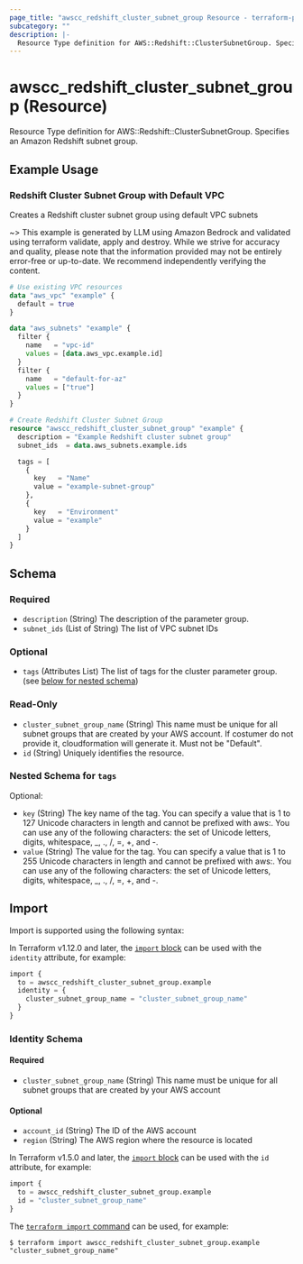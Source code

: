 ```yaml
---
page_title: "awscc_redshift_cluster_subnet_group Resource - terraform-provider-awscc"
subcategory: ""
description: |-
  Resource Type definition for AWS::Redshift::ClusterSubnetGroup. Specifies an Amazon Redshift subnet group.
---
```


# awscc_redshift_cluster_subnet_group (Resource)

Resource Type definition for AWS::Redshift::ClusterSubnetGroup. Specifies an Amazon Redshift subnet group.

## Example Usage

### Redshift Cluster Subnet Group with Default VPC
Creates a Redshift cluster subnet group using default VPC subnets

~> This example is generated by LLM using Amazon Bedrock and validated using terraform validate, apply and destroy. While we strive for accuracy and quality, please note that the information provided may not be entirely error-free or up-to-date. We recommend independently verifying the content.

```terraform
# Use existing VPC resources
data "aws_vpc" "example" {
  default = true
}

data "aws_subnets" "example" {
  filter {
    name   = "vpc-id"
    values = [data.aws_vpc.example.id]
  }
  filter {
    name   = "default-for-az"
    values = ["true"]
  }
}

# Create Redshift Cluster Subnet Group
resource "awscc_redshift_cluster_subnet_group" "example" {
  description = "Example Redshift cluster subnet group"
  subnet_ids  = data.aws_subnets.example.ids

  tags = [
    {
      key   = "Name"
      value = "example-subnet-group"
    },
    {
      key   = "Environment"
      value = "example"
    }
  ]
}
```

<!-- schema generated by tfplugindocs -->
## Schema

### Required

- `description` (String) The description of the parameter group.
- `subnet_ids` (List of String) The list of VPC subnet IDs

### Optional

- `tags` (Attributes List) The list of tags for the cluster parameter group. (see [below for nested schema](#nestedatt--tags))

### Read-Only

- `cluster_subnet_group_name` (String) This name must be unique for all subnet groups that are created by your AWS account. If costumer do not provide it, cloudformation will generate it. Must not be "Default".
- `id` (String) Uniquely identifies the resource.

<a id="nestedatt--tags"></a>
### Nested Schema for `tags`

Optional:

- `key` (String) The key name of the tag. You can specify a value that is 1 to 127 Unicode characters in length and cannot be prefixed with aws:. You can use any of the following characters: the set of Unicode letters, digits, whitespace, _, ., /, =, +, and -.
- `value` (String) The value for the tag. You can specify a value that is 1 to 255 Unicode characters in length and cannot be prefixed with aws:. You can use any of the following characters: the set of Unicode letters, digits, whitespace, _, ., /, =, +, and -.

## Import

Import is supported using the following syntax:

In Terraform v1.12.0 and later, the [`import` block](https://developer.hashicorp.com/terraform/language/import) can be used with the `identity` attribute, for example:

```terraform
import {
  to = awscc_redshift_cluster_subnet_group.example
  identity = {
    cluster_subnet_group_name = "cluster_subnet_group_name"
  }
}
```

<!-- schema generated by tfplugindocs -->
### Identity Schema

#### Required

- `cluster_subnet_group_name` (String) This name must be unique for all subnet groups that are created by your AWS account

#### Optional

- `account_id` (String) The ID of the AWS account
- `region` (String) The AWS region where the resource is located

In Terraform v1.5.0 and later, the [`import` block](https://developer.hashicorp.com/terraform/language/import) can be used with the `id` attribute, for example:

```terraform
import {
  to = awscc_redshift_cluster_subnet_group.example
  id = "cluster_subnet_group_name"
}
```

The [`terraform import` command](https://developer.hashicorp.com/terraform/cli/commands/import) can be used, for example:

```shell
$ terraform import awscc_redshift_cluster_subnet_group.example "cluster_subnet_group_name"
```
